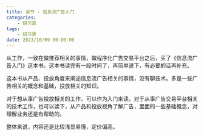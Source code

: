 ```yaml
---
title: 读书 - 信息流广告入门
categories: 
    - 研习录
tags:
    - 研习录
date: 2023/10/09 00:00:00
---
```


从工作，一致在做推荐相关的事情，做程序化广告交易平台之后，买了《信息流广告入门》这本书。这本书读完有一段时间了，再简单说下，有必要的话再补充。

这本书从产品、投放角度来阐述信息流广告相关的事情，没有聊技术。多是一些广告相关的概念和基础，投放相关的知识。

对于想从事广告投放相关的工作，可以作为入门来读。对于从事广告交易平台相关的技术工作，也可以读下，从产品和投放视角了解广告，里面的一些基础概念，对理解业务还是有帮助的。

整体来说，内容还是比较浅显易懂，定价偏高。
